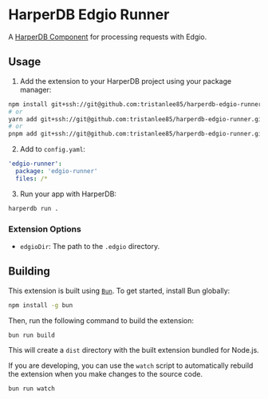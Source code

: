 # HarperDB Edgio Runner

A [HarperDB Component](https://docs.harperdb.io/docs/developers/components) for processing requests with Edgio.

## Usage

1. Add the extension to your HarperDB project using your package manager:

```sh
npm install git+ssh://git@github.com:tristanlee85/harperdb-edgio-runner.git --save
# or
yarn add git+ssh://git@github.com:tristanlee85/harperdb-edgio-runner.git
# or
pnpm add git+ssh://git@github.com:tristanlee85/harperdb-edgio-runner.git
```

2. Add to `config.yaml`:

```yaml
'edgio-runner':
  package: 'edgio-runner'
  files: /*
```

3. Run your app with HarperDB:

```sh
harperdb run .
```

### Extension Options

- `edgioDir`: The path to the `.edgio` directory.

## Building

This extension is built using [`Bun`](https://bun.sh). To get started, install Bun globally:

```sh
npm install -g bun
```

Then, run the following command to build the extension:

```sh
bun run build
```

This will create a `dist` directory with the built extension bundled for Node.js.

If you are developing, you can use the `watch` script to automatically rebuild the extension when you make changes to the source code.

```sh
bun run watch
```
